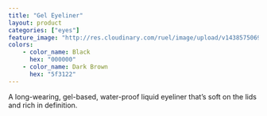 ```yaml
---
title: "Gel Eyeliner"
layout: product
categories: ["eyes"]
feature_image: "http://res.cloudinary.com/ruel/image/upload/v1438575069/fs/Gel_Eyeliner_PB246640-.jpg"
colors:
    - color_name: Black
      hex: "000000"
    - color_name: Dark Brown
      hex: "5f3122"
---
```

A long-wearing, gel-based, water-proof liquid eyeliner that’s soft on the lids and rich in definition. 